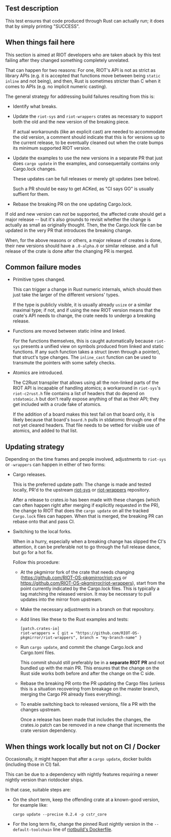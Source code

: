 Test description
----------------

This test ensures that code produced through Rust can actually run;
it does that by simply printing "SUCCESS".


When things fail here
---------------------

This section is aimed at RIOT developers who are taken aback by this test failing
after they changed something completely unrelated.

That can happen for two reasons:
For one, RIOT's API is not as strict as library APIs
(e.g. it is accepted that functions move between being `static inline` and not being),
and then, Rust is sometimes stricter than C when it comes to APIs
(e.g. no implicit numeric casting).

The general strategy for addressing build failures resulting from this is:

<!-- The alternative strategy, of course,
is to @-mention known Rust users in the issue
and ask them to update the Rust side... -->

* Identify what breaks.

* Update the `riot-sys` and `riot-wrappers` crates as necessary
  to support both the old and the new version of the breaking piece.

  If actual workarounds (like an explicit cast) are needed to accommodate the old version,
  a comment should indicate that this is for versions up to the current release,
  to be eventually cleaned out when the crate bumps its minimum supported RIOT version.

* Update the examples to use the new versions in a separate PR that just does
  `cargo update` in the examples, and consequentally contains only Cargo.lock changes.

  These updates can be full releases or merely git updates (see below).

  Such a PR should be easy to get ACKed, as "CI says GO" is usually suffient for them.

* Rebase the breaking PR on the one updating Cargo.lock.

If old and new version can *not* be supported,
the affected crate should get a major release --
but it's also grounds to revisit whether the change is actually as small as originally thought.
Then, the the Cargo.lock file can be updated in the very PR that introduces the breaking change.

When,
for the above reasons or others,
a major release of creates is done,
their new versions should have a `.0-alpha.0`  or similar release.
and a full release of the crate is done after the changing PR is merged.

## Common failure modes

* Primitive types changed.

  This can trigger a change in Rust numeric internals,
  which should then just take the larger of the different versions' types.

  If the type is publicly visible, it is usually already `usize` or a similar maximal type;
  if not, and if using the new RIOT version means that the crate's API needs to change,
  the crate needs to undergo a breaking release.

* Functions are moved between static inline and linked.

  For the functions themselves, this is caught automatically because `riot-sys`
  presents a unified view on symbols produced from linked and static functions.
  If any such function takes a struct (even through a pointer), that struct's type changes.
  The `inline_cast` function can be used to transmute the pointers with some safety checks.

* Atomics are introduced.

  The C2Rust transpiler that allows using all the non-linked parts of the RIOT API
  is incapable of handling atomics;
  a workaround in `riot-sys`'s `riot-c2rust.h` file contains a list of headers
  that do depend on `stdatomic.h` but don't really expose anything of that as their API;
  they get included with a crude fake of atomics.

  If the addition of a board makes this test fail on that board only,
  it is likely because that board's `board.h` pulls in stdatomic through one of the not yet cleared headers.
  That file needs to be vetted for visible use of atomics,
  and added to that list.

## Updating strategy

Depending on the time frames and people involved,
adjustments to `riot-sys` or `-wrappers` can happen in either of two forms:

* Cargo releases.

  This is the preferred update path:
  The change is made and tested locally,
  PR'd to the upstream [riot-sys] or [riot-wrappers] repository.

  After a release to crates.io has been made with these changes
  (which can often happen right after merging if explicitly requested in the PR),
  the change to RIOT that does the `cargo update` on all the tracked `Cargo.lock` files can happen.
  When that is merged, the breaking PR can rebase onto that and pass CI.

* Switching to the local forks.

  When in a hurry,
  especially when a breaking change has slipped the CI's attention,
  it can be preferable not to go through the full release dance,
  but go for a hot fix.

  Follow this procedure:

  * At the pkgmirror fork of the crate that needs changing
    (<https://github.com/RIOT-OS-pkgmirror/riot-sys> or <https://github.com/RIOT-OS-pkgmirror/riot-wrappers>),
    start from the point currently indicated by the Cargo.lock files.
    This is typically a tag matching the released version.
    It may be necessary to pull updates into the mirror from upstream.

  * Make the necessary adjustments in a branch on that repository.

  * Add lines like these to the Rust examples and tests:

    ```
    [patch.crates-io]
    riot-wrappers = { git = "https://github.com/RIOT-OS-pkgmirror/riot-wrappers", branch = "my-branch-name" }
    ```

  * Run `cargo update`, and commit the change Cargo.lock and Cargo.toml files.

    This commit should still preferably be in a **separate RIOT PR**
    and not bundled up with the main PR.
    This ensures that the change on the Rust side works both before and after the change on the C side.

  * Rebase the breaking PR onto the PR updating the Cargo files
    (unless this is a situation recovering from breakage on the master branch,
    merging the Cargo PR already fixes everything).

  * To enable switching back to released versions,
    file a PR with the changes upstream.

    Once a release has been made that includes the changes,
    the crates.io patch can be removed in a new change that increments the crate version dependency.

## When things work locally but not on CI / Docker

Occasionally,
it might happen that after a `cargo update`,
docker builds (including those in CI) fail.

This can be due to a dependency with nightly features requiring a newer nightly version than riotdocker ships.

In that case, suitable steps are:

* On the short term, keep the offending crate at a known-good version, for example like:

  `cargo update --precise 0.2.4 -p cstr_core`

* For the long term fix, change the pinned Rust nightly version
  in the `--default-toolchain` line of [riotbuild's Dockerfile].

[riot-sys]: https://gitlab.com/etonomy/riot-sys/
[riot-wrappers]: https://gitlab.com/etonomy/riot-wrappers/
[riotbuild's Dockerfile]: https://github.com/RIOT-OS/riotdocker/blob/master/riotbuild/Dockerfile
